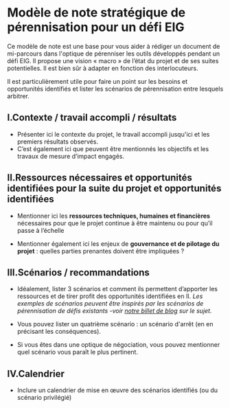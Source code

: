 # Modèle de note stratégique de pérennisation pour un défi EIG

Ce modèle de note est une base pour vous aider à rédiger un document de mi-parcours dans l'optique de pérenniser les outils développés pendant un défi EIG.
Il propose une vision « macro » de l’état du projet et de ses suites potentielles. Il est bien sûr à adapter en fonction des interlocuteurs. 

Il est particulièrement utile pour faire un point sur les besoins et opportunités identifiés et lister les scénarios de pérennisation entre lesquels arbitrer.

## I.Contexte / travail accompli / résultats

* Présenter ici le contexte du projet, le travail accompli jusqu'ici et les premiers résultats observés.
* C’est également ici que peuvent être mentionnés les objectifs et les travaux de mesure d’impact engagés.

## II.Ressources nécessaires et opportunités identifiées pour la suite du projet et opportunités identifiées

* Mentionner ici les **ressources techniques, humaines et financières** nécessaires pour que le projet continue à être maintenu ou pour qu’il passe à l’échelle

* Mentionner également ici les enjeux de **gouvernance et de pilotage du projet** : quelles parties prenantes doivent être impliquées ?

## III.Scénarios / recommandations

* Idéalement, lister 3 scénarios et comment ils permettent d’apporter les ressources et de tirer profit des opportunités identifiées en II.
_Les exemples de scénarios peuvent être inspirés par les scénarios de pérennisation de défis existants -voir [notre billet de blog](https://entrepreneur-interet-general.etalab.gouv.fr/blog/2019/05/20/session-perennisation-defis-eig-3.html) sur le sujet._

* Vous pouvez lister un quatrième scénario : un scénario d'arrêt (en en précisant les conséquences).

* Si vous êtes dans une optique de négociation, vous pouvez mentionner quel scénario vous paraît le plus pertinent.

## IV.Calendrier

* Inclure un calendrier de mise en œuvre des scénarios identifiés (ou du scénario privilégié)
